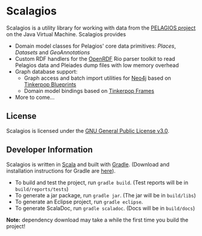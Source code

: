 # Scalagios

Scalagios is a utility library for working with data from the [PELAGIOS project](http://pelagios-project.blogspot.com) on the Java Virtual Machine. Scalagios provides

* Domain model classes for Pelagios' core data primitives: _Places_, _Datasets_ and _GeoAnnotations_
* Custom RDF handlers for the [OpenRDF](http://www.openrdf.org/) Rio parser toolkit to read Pelagios
  data and Pleiades dump files with low memory overhead
* Graph database support:
  * Graph access and batch import utilities for [Neo4j](http://neo4j.org/) based on
   [Tinkerpop Blueprints](http://tinkerpop.com/)
  * Domain model bindings based on [Tinkerpop Frames](https://github.com/tinkerpop/frames/wiki)
* More to come...
  

## License

Scalagios is licensed under the [GNU General Public License v3.0](http://www.gnu.org/licenses/gpl.html).

## Developer Information

Scalagios is written in [Scala](http://www.scala-lang.org) and built with [Gradle](http://www.gradle.org).
(Download and installation instructions for Gradle are [here](http://www.gradle.org/installation.html)). 

* To build and test the project, run `gradle build`. (Test reports will be in `build/reports/tests`)
* To generate a jar package, run `gradle jar`. (The jar will be in `build/libs`)
* To generate an Eclipse project, run `gradle eclipse`.
* To generate ScalaDoc, run `gradle scaladoc`.  (Docs will be in `build/docs`)

__Note:__ dependency download may take a while the first time you build the project!